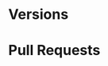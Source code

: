 # Versions

<!-- Tag Start -->

<!-- Tag End -->

# Pull Requests

<!-- PR Start -->

<!-- PR End -->
